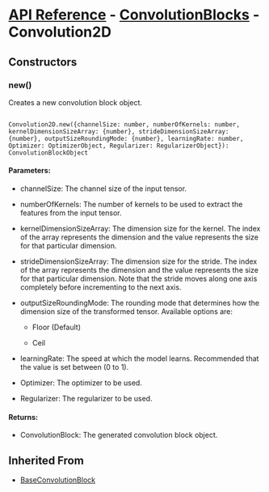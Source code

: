 # [API Reference](../../API.md) - [ConvolutionBlocks](../ConvolutionBlocks.md) - Convolution2D

## Constructors

### new()

Creates a new convolution block object.

```

Convolution2D.new({channelSize: number, numberOfKernels: number, kernelDimensionSizeArray: {number}, strideDimensionSizeArray: {number}, outputSizeRoundingMode: {number}, learningRate: number, Optimizer: OptimizerObject, Regularizer: RegularizerObject}): ConvolutionBlockObject

```

#### Parameters:

* channelSize: The channel size of the input tensor.

* numberOfKernels: The number of kernels to be used to extract the features from the input tensor.

* kernelDimensionSizeArray: The dimension size for the kernel. The index of the array represents the dimension and the value represents the size for that particular dimension. 

* strideDimensionSizeArray: The dimension size for the stride. The index of the array represents the dimension and the value represents the size for that particular dimension. Note that the stride moves along one axis completely before incrementing to the next axis.

* outputSizeRoundingMode: The rounding mode that determines how the dimension size of the transformed tensor. Available options are:

	* Floor (Default)

	* Ceil

* learningRate: The speed at which the model learns. Recommended that the value is set between (0 to 1).

* Optimizer: The optimizer to be used.

* Regularizer: The regularizer to be used.

#### Returns:

* ConvolutionBlock: The generated convolution block object.

## Inherited From

* [BaseConvolutionBlock](BaseConvolutionBlock.md)
